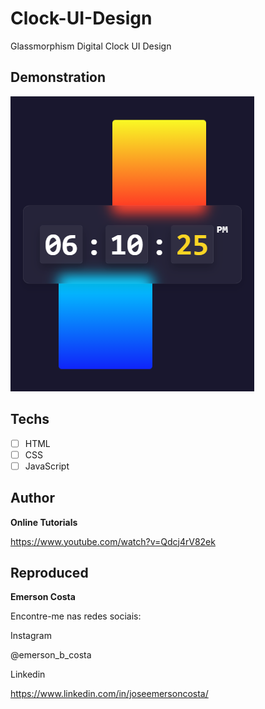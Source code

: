 # Clock-UI-Design
 Glassmorphism Digital Clock UI Design

## Demonstration

<img src="./img/result.png" alt="Exemplo">

## Techs

* [ ] HTML
* [ ] CSS
* [ ] JavaScript

## Author

**Online Tutorials**

https://www.youtube.com/watch?v=Qdcj4rV82ek

## Reproduced

**Emerson Costa**

Encontre-me nas redes sociais: 

Instagram

@emerson_b_costa

Linkedin

https://www.linkedin.com/in/joseemersoncosta/